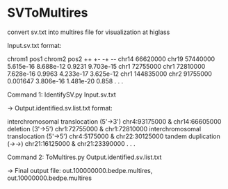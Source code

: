 # SVToMultires
convert sv.txt into multires file for visualization at higlass

Input.sv.txt format:

chrom1  pos1    chrom2  pos2    ++      +-      -+      --
chr14   66620000        chr19   57440000        5.615e-16       8.688e-12       0.9231  9.703e-15
chr1    72755000        chr1    72810000        7.628e-16       0.9963  4.233e-17       3.625e-12
chr1    144835000       chr2    91755000        0.001647        3.806e-16       1.481e-20       0.858
.
.
.

Command 1: IdentifySV.py Input.sv.txt

-> Output.identified.sv.list.txt format:

interchromosomal translocation (5'->3') chr4:93175000 & chr14:66605000
deletion (3'->5')       chr1:72755000 & chr1:72810000
interchromosomal translocation (5'->5') chr4:5175000 & chr22:30125000
tandem duplication (->->)       chr21:16125000 & chr21:23390000
.
.
.

Command 2: ToMultires.py Output.identified.sv.list.txt

-> Final output file: out.100000000.bedpe.multires, out.10000000.bedpe.multires 
